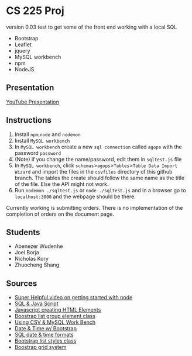 # CS 225 Proj

version 0.03 test to get some of the front end working with a local SQL

- Bootstrap
- Leaflet
- jquery
- MySQL workbench
- npm
- NodeJS

## Presentation

[YouTube Presentation](https://www.youtube.com/watch?v=fV1Jw3DRTrQ&t=526s)

## Instructions

1. Install `npm`,`node` and `nodemon`
1. Install `MySQL workbench` 
1. In `MySQL workbench` create a new `sql connection` called `agops` with the password `password`
1. (Note) if you change the name/password, edit them in `sqltest.js` file
1. In `MySQL workbench`, click `schemas`>`agops`>`Tables`>`Table Data Import Wizard` and import the files in the `csvfiles` directory of this github branch. 
The tables the create should follow the same name as the title of the file. Else the API might not work.
1. Run `nodemon ./sqltest.js` or `node ./sqltest.js` and in a browser go to `localhost:3000` and the webpage should be there.

Currently working is submitting orders. 
There is no implementation of the completion of orders on the document page.


## Students

- Abenezer Wudenhe
- Joel Borja
- Nicholas Kory
- Zhuocheng Shang

## Sources

- [Super Helpful video on getting started with node](https://www.youtube.com/playlist?list=PLRqwX-V7Uu6YxDKpFzf_2D84p0cyk4T7X) 
- [SQL & Java Script](https://www.sitepoint.com/using-node-mysql-javascript-client/)
- [Javascript creating HTML Elements](https://htmldog.com/guides/javascript/advanced/creatingelements/)
- [Boostrap list group element class](https://getbootstrap.com/docs/4.0/components/list-group/)
- [Using CSV & MySQL Work Bench](https://www.youtube.com/watch?v=vzYFZXI43hM)
- [Date & Time w/ Bootstrap](https://bootstrap-datepicker.readthedocs.io/en/latest/)
- [SQL date & time formats](https://www.w3schools.com/sql/func_sqlserver_convert.asp)
- [Bootstrap list styles class](https://www.w3schools.com/bootstrap/bootstrap_list_groups.asp)
- [Boostrap grid system](https://getbootstrap.com/docs/4.0/layout/grid/)


